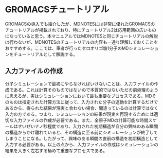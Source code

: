 # GROMACSチュートリアル
[GROMACSの導入](./Introduction.md "GROMACSの導入")でも紹介したが、[MDNOTES](https://onefive13.github.io/homepage/index.html "MDNOTES")には非常に優れたGROMACSのチュートリアルが掲載されており、特にチュートリアル2は応用範囲の広いものになっていると思う。本マニュアルではMDNOTESと同じチュートリアルの解説は行わないが、MDNOTESのチュートリアルの内容も一通り理解しておくことをおすすめする。ここでは、筆者が行ったセロオリゴ糖1分子のMDシミュレーションをチュートリアルとして解説する。

## 入力ファイルの作成
分子シミュレーションで最初にやらなければいけないことは、入力ファイルの作成である。これは計算そのものではないので本質的ではないただの前処理のように思えるが、実はシミュレーションにおいて最も重要なプロセスである。MDそのものは指定された計算方法に従って、入力された分子の運動を計算するだけであるから、得られた結果が現実と合わない場合、間違っているのは計算ではなく入力の方である。つまり、シミュレーションの結果が現実を再現するためには適切な入力ファイルの作成が必要である。また、全原子MDの計算可能な時間スケールはせいぜいナノ秒程度であり、入力された初期構造が自分の興味のある瞬間の構造からかけ離れていると、その構造に至る前にシミュレーションが終了してしまうことになる。したがって、興味のある瞬間の直前の構造を初期構造として入力する必要がある。以上の点から、入力ファイルの作成はシミュレーションの結果を大きく左右する極めて重要なプロセスである。
